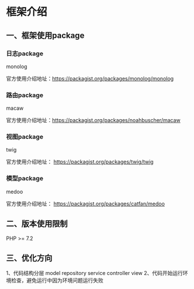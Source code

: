 # 框架介绍

## 一、框架使用package

### 日志package
monolog

官方使用介绍地址：https://packagist.org/packages/monolog/monolog

### 路由package
macaw

官方使用介绍地址：https://packagist.org/packages/noahbuscher/macaw

### 视图package
twig

官方使用介绍地址： https://packagist.org/packages/twig/twig

### 模型package
medoo

官方使用介绍地址： https://packagist.org/packages/catfan/medoo


## 二、版本使用限制
PHP >= 7.2

## 三、优化方向

1、代码结构分层 model repository service controller view 
2、代码开始运行环境检查，避免运行中因为环境问题运行失败
